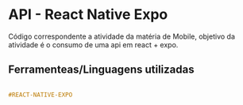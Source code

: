 # API - React Native Expo

Código correspondente a atividade da matéria de Mobile, objetivo da atividade é o consumo de uma api em react + expo.

## Ferramenteas/Linguagens utilizadas

```css

#REACT-NATIVE-EXPO


```